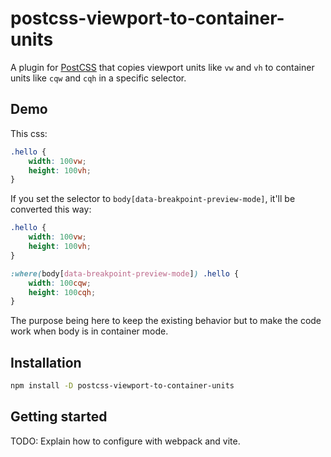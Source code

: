 # postcss-viewport-to-container-units

A plugin for [PostCSS](https://github.com/postcss/postcss) that copies viewport units like `vw` and `vh` to container units like `cqw` and `cqh` in a specific selector.

## Demo

This css:

```css
.hello {
    width: 100vw;
    height: 100vh;
}
``````

If you set the selector to `body[data-breakpoint-preview-mode]`, it'll be converted this way:

```css
.hello {
    width: 100vw;
    height: 100vh;
}

:where(body[data-breakpoint-preview-mode]) .hello {
    width: 100cqw;
    height: 100cqh;
}
```

The purpose being here to keep the existing behavior but to make the code work when body is in container mode.

## Installation

```bash
npm install -D postcss-viewport-to-container-units
```

## Getting started

TODO: Explain how to configure with webpack and vite.
